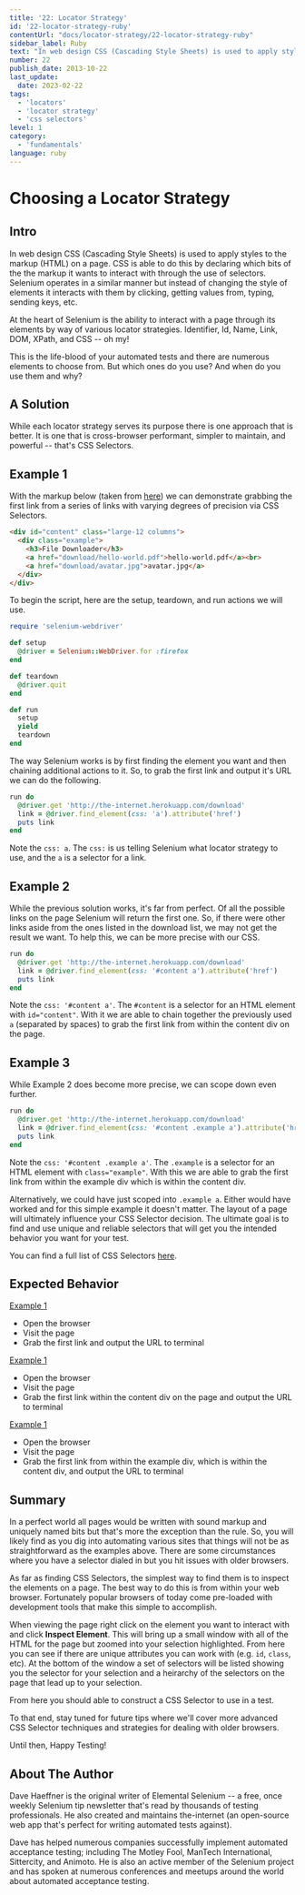 ```yaml
---
title: '22: Locator Strategy'
id: '22-locator-strategy-ruby'
contentUrl: "docs/locator-strategy/22-locator-strategy-ruby"
sidebar_label: Ruby 
text: "In web design CSS (Cascading Style Sheets) is used to apply styles to the markup (HTML) on a page. CSS is able to do this by declaring which bits of the the markup it wants to interact with through the use of selectors."
number: 22
publish_date: 2013-10-22
last_update: 
  date: 2023-02-22
tags:
  - 'locators'
  - 'locator strategy'
  - 'css selectors'
level: 1
category:
  - 'fundamentals'
language: ruby
---
```


# Choosing a Locator Strategy

## Intro

In web design CSS (Cascading Style Sheets) is used to apply styles to the markup (HTML) on a page. CSS is able to do this by declaring which bits of the the markup it wants to interact with through the use of selectors. Selenium operates in a similar manner but instead of changing the style of elements it interacts with them by clicking, getting values from, typing, sending keys, etc.

At the heart of Selenium is the ability to interact with a page through its elements by way of various locator strategies. Identifier, Id, Name, Link, DOM, XPath, and CSS -- oh my!

This is the life-blood of your automated tests and there are numerous elements to choose from. But which ones do you use? And when do you use them and why?

## A Solution

While each locator strategy serves its purpose there is one approach that is better. It is one that is cross-browser performant, simpler to maintain, and powerful -- that's CSS Selectors.

## Example 1

With the markup below (taken from [here](http://the-internet.herokuapp.com/download)) we can demonstrate grabbing the first link from a series of links with varying degrees of precision via CSS Selectors.

```html
<div id="content" class="large-12 columns">
  <div class="example">
    <h3>File Downloader</h3>
    <a href="download/hello-world.pdf">hello-world.pdf</a><br>
    <a href="download/avatar.jpg">avatar.jpg</a>
  </div>
</div>
```

To begin the script, here are the setup, teardown, and run actions we will use.

```ruby
require 'selenium-webdriver'

def setup
  @driver = Selenium::WebDriver.for :firefox
end

def teardown
  @driver.quit
end

def run
  setup
  yield
  teardown
end
```

The way Selenium works is by first finding the element you want and then chaining additional actions to it. So, to grab the first link and output it's URL we can do the following.

```ruby
run do
  @driver.get 'http://the-internet.herokuapp.com/download'
  link = @driver.find_element(css: 'a').attribute('href')
  puts link
end
```

Note the `css: a`. The `css:` is us telling Selenium what locator strategy to use, and the `a` is a selector for a link.

## Example 2

While the previous solution works, it's far from perfect. Of all the possible links on the page Selenium will return the first one. So, if there were other links aside from the ones listed in the download list, we may not get the result we want. To help this, we can be more precise with our CSS.

```ruby
run do
  @driver.get 'http://the-internet.herokuapp.com/download'
  link = @driver.find_element(css: '#content a').attribute('href')
  puts link
end
```
Note the `css: '#content a'`. The `#content` is a selector for an HTML element with `id="content"`. With it we are able to chain together the previously used `a` (separated by spaces) to grab the first link from within the content div on the page.

## Example 3

While Example 2 does become more precise, we can scope down even further.

```ruby
run do
  @driver.get 'http://the-internet.herokuapp.com/download'
  link = @driver.find_element(css: '#content .example a').attribute('href')
  puts link
end
```

Note the `css: '#content .example a'`. The `.example` is a selector for an HTML element with `class="example"`. With this we are able to grab the first link from within the example div which is within the content div.

Alternatively, we could have just scoped into `.example a`. Either would have worked and for this simple example it doesn't matter. The layout of a page will ultimately influence your CSS Selector decision. The ultimate goal is to find and use unique and reliable selectors that will get you the intended behavior you want for your test.

You can find a full list of CSS Selectors [here](http://www.w3schools.com/cssref/css_selectors.asp).

## Expected Behavior

<u>Example 1</u>

+ Open the browser
+ Visit the page
+ Grab the first link and output the URL to terminal

<u>Example 1</u>

+ Open the browser
+ Visit the page
+ Grab the first link within the content div on the page and output the URL to terminal

<u>Example 1</u>

+ Open the browser
+ Visit the page
+ Grab the first link from within the example div, which is within the content div, and output the URL to terminal


## Summary

In a perfect world all pages would be written with sound markup and uniquely named bits but that's more the exception than the rule. So, you will likely find as you dig into automating various sites that things will not be as straightforward as the examples above. There are some circumstances where you have a selector dialed in but you hit issues with older browsers.

As far as finding CSS Selectors, the simplest way to find them is to inspect the elements on a page. The best way to do this is from within your web browser. Fortunately popular browsers of today come pre-loaded with development tools that make this simple to accomplish.

When viewing the page right click on the element you want to interact with and click __Inspect Element__. This will bring up a small window with all of the HTML for the page but zoomed into your selection highlighted. From here you can see if there are unique attributes you can work with (e.g. `id`, `class`, etc). At the bottom of the window a set of selectors will be listed showing you the selector for your selection and a heirarchy of the selectors on the page that lead up to your selection.

From here you should able to construct a CSS Selector to use in a test.

To that end, stay tuned for future tips where we'll cover more advanced CSS Selector techniques and strategies for dealing with older browsers.

Until then, Happy Testing!

## About The Author

Dave Haeffner is the original writer of Elemental Selenium -- a free, once weekly Selenium tip newsletter that's read by thousands of testing professionals. He also created and maintains the-internet (an open-source web app that's perfect for writing automated tests against).

Dave has helped numerous companies successfully implement automated acceptance testing; including The Motley Fool, ManTech International, Sittercity, and Animoto. He is also an active member of the Selenium project and has spoken at numerous conferences and meetups around the world about automated acceptance testing.
